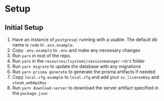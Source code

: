 # Setup

## Initial Setup

1. Have an instance of `postgresql` running with a usable. The default db name is `redm` in `.env.example`.
2. Copy `.env.example` to `.env` and make any necessary changes
3. Run `yarn` in root of the repo.
4. Run `yarn` in the `resources/[system]/sessionmanager-rdr3` folder
5. Run `yarn migrate` to update the database with any migrations
6. Run `yarn prisma generate` to generate the prisma artifacts if needed
7. Copy `local.cfg.example` to `local.cfg` and add your `sv_licenseKey` and `steam_webApiKey`
8. Run `yarn download-server` to download the server artifact specified in the `package.json`
